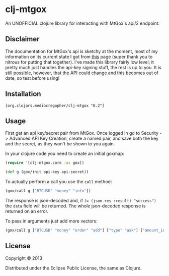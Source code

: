 # clj-mtgox

An UNOFFICIAL clojure library for interacting with MtGox's api/2 endpoint.

## Disclaimer

The documentation for MtGox's api is sketchy at the moment, most of my information on its current
state I got from [this](https://bitbucket.org/nitrous/mtgox-api/overview) page (super thank you to
nitrous for putting that together). I've made this library fairly low level; it pretty much just
handles the api-key signing stuff, the rest is up to you. It is still possible, however,
that the API could change and this becomes out of date, so test before using!

## Installation

```
[org.clojars.mediocregopher/clj-mtgox "0.2"]
```

## Usage

First get an api key/secret pair from MtGox. Once logged in go to Security -> Advanced API Key
Creation, create a named pair, and save both the key and the secret, as they won't be shown to you
again.

In your clojure code you need to create an initial goxmap:
```clojure
(require '[clj-mtgox.core :as gox])

(def g (gox/init api-key api-secret))
```

To actually perform a call you use the `call` method:
```clojure
(gox/call g ["BTCUSD" "money" "info"])
```

The response is json-decoded and, if `(= (json-res :result) "success")` the `data` field will be
returned. The whole json-decoded response is returned on an error.

To pass in arguments just add more vectors:
```clojure
(gox/call g ["BTCUSD" "money" "order" "add"] ["type" "ask"] ["amount_int" "9001"])
```

## License

Copyright © 2013

Distributed under the Eclipse Public License, the same as Clojure.

